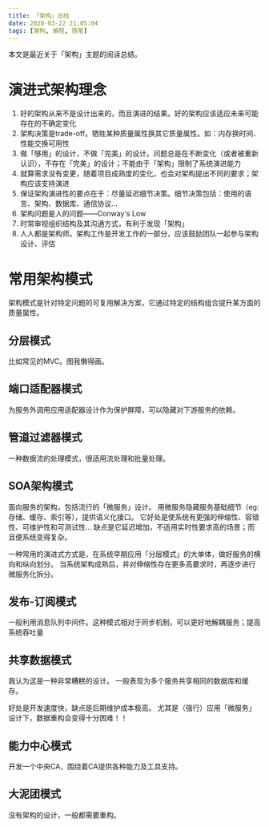```yaml
---
title: 「架构」总结
date: 2020-03-22 21:05:04
tags: [架构, 编程, 随笔]
---
```


本文是最近关于「架构」主题的阅读总结。

<!-- more -->

# 演进式架构理念
1. 好的架构从来不是设计出来的，而且演进的结果。好的架构应该适应未来可能存在的不确定变化
2. 架构决策是trade-off。牺牲某种质量属性换其它质量属性。如：内存换时间、性能交换可用性
3. 做「够用」的设计，不做「完美」的设计。问题总是在不断变化（或者被重新认识），不存在「完美」的设计；不能由于「架构」限制了系统演进能力
4. 就算需求没有变更，随着项目成熟度的变化，也会对架构提出不同的要求；架构应该支持演进
5. 保证架构演进性的要点在于：尽量延迟细节决策。细节决策包括：使用的语言、架构、数据库、通信协议...
6. 架构问题是人的问题——Conway's Low
7. 时常审视组织结构及其沟通方式，有利于发现「架构」
8. 人人都是架构师。架构工作是开发工作的一部分，应该鼓励团队一起参与架构设计、评估


# 常用架构模式
架构模式是针对特定问题的可复用解决方案，它通过特定的结构组合提升某方面的质量属性。

## 分层模式

比如常见的MVC。图我懒得画。

## 端口适配器模式

为服务外调用应用适配器设计作为保护屏障，可以隐藏对下游服务的依赖。

## 管道过滤器模式

一种数据流的处理模式，很适用流处理和批量处理。

## SOA架构模式

面向服务的架构，包括流行的「微服务」设计。
用微服务隐藏服务基础细节（eg: 存储、缓存、索引等），提供语义化接口。
它好处是使系统有更强的伸缩性、容错性、可维护性和可测试性... 
缺点是它延迟增加，不适用实时性要求高的场景；而且便系统变得复杂。

一种常用的演进式方式是，在系统早期应用「分层模式」的大单体，做好服务的横向和纵向划分。
当系统架构成熟后，并对伸缩性存在更多高要求时，再逐步进行微服务化拆分。

## 发布-订阅模式

一般利用消息队列中间件。这种模式相对于同步机制，可以更好地解耦服务；提高系统吞吐量

## 共享数据模式

我认为这是一种非常糟糕的设计。
一般表现为多个服务共享相同的数据库和缓存。

好处是开发速度快，缺点是后期维护成本极高。
尤其是（强行）应用「微服务」设计下，数据重构会变得十分困难！！

## 能力中心模式

开发一个中央CA，围绕着CA提供各种能力及工具支持。

## 大泥团模式

没有架构的设计，一般都需要重构。

